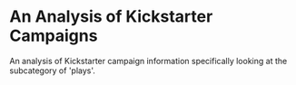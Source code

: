 # An Analysis of Kickstarter Campaigns
An analysis of Kickstarter campaign information specifically looking at the subcategory of 'plays'.
